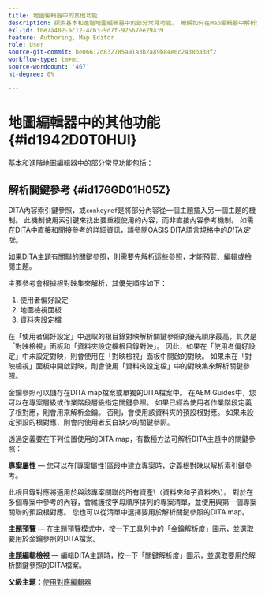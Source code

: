 ```yaml
---
title: 地圖編輯器中的其他功能
description: 探索基本和進階地圖編輯器中的部分常見功能。 瞭解如何在Map編輯器中解析索引鍵參考。
exl-id: f0e7a402-ac12-4c63-9d7f-92567ee29a39
feature: Authoring, Map Editor
role: User
source-git-commit: be06612d832785a91a3b2a89b84e0c2438ba30f2
workflow-type: tm+mt
source-wordcount: '467'
ht-degree: 0%

---
```


# 地圖編輯器中的其他功能 {#id1942D0T0HUI}

基本和進階地圖編輯器中的部分常見功能包括：

## 解析關鍵參考 {#id176GD01H05Z}

DITA內容索引鍵參照，或`conkeyref`是將部分內容從一個主題插入另一個主題的機制。 此機制使用索引鍵來找出要重複使用的內容，而非直接內容參考機制。 如需在DITA中直接和間接參考的詳細資訊，請參閱OASIS DITA語言規格中的&#x200B;*DITA定址*。

如果DITA主題有關聯的關鍵參照，則需要先解析這些參照，才能預覽、編輯或檢閱主題。

主要參考會根據根對映集來解析，其優先順序如下：

1. 使用者偏好設定
1. 地圖檢視面板
1. 資料夾設定檔

在「使用者偏好設定」中選取的根目錄對映解析關鍵參照的優先順序最高，其次是「對映檢視」面板和「資料夾設定檔根目錄對映」。 因此，如果在「使用者偏好設定」中未設定對映，則會使用在「對映檢視」面板中開啟的對映。 如果未在「對映檢視」面板中開啟對映，則會使用「資料夾設定檔」中的對映集來解析關鍵參照。

金鑰參照可以儲存在DITA map檔案或單獨的DITA檔案中。 在AEM Guides中，您可以在專案層級或作業階段層級指定關鍵參照。 如果已經為使用者作業階段定義了根對應，則會用來解析金鑰。 否則，會使用該資料夾的預設根對應。 如果未設定預設的根對應，則會向使用者反白缺少的關鍵參照。

透過定義要在下列位置使用的DITA map，有數種方法可解析DITA主題中的關鍵參照：

**專案屬性** — 您可以在[專案屬性]區段中建立專案時，定義根對映以解析索引鍵參考。

此根目錄對應將適用於與該專案關聯的所有資產\（資料夾和子資料夾\）。 對於在多個專案中參考的內容，會維護按字母順序排列的專案清單，並使用與第一個專案關聯的預設根對應。 您也可以從清單中選擇要用於解析關鍵參照的DITA map。

**主題預覽** — 在主題預覽模式中，按一下工具列中的「金鑰解析度」圖示，並選取要用於金鑰參照的DITA檔案。

**主題編輯檢視** — 編輯DITA主題時，按一下「關鍵解析度」圖示，並選取要用於解析關鍵參照的DITA檔案。

**父級主題：**[&#x200B;使用對應編輯器](map-editor.md)
